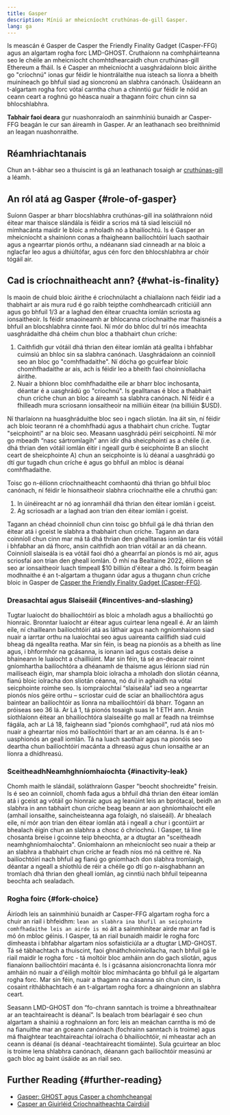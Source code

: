 ```yaml
---
title: Gasper
description: Míniú ar mheicníocht cruthúnas-de-gill Gasper.
lang: ga
---
```


Is meascán é Gasper de Casper the Friendly Finality Gadget (Casper-FFG) agus an algartam rogha forc LMD-GHOST. Cruthaíonn na comhpháirteanna seo le chéile an mheicníocht chomhtdhearcaidh chun cruthúnas-gill Ethereum a fháil. Is é Casper an mheicníocht a uasghrádaíonn bloic áirithe go "críochnú" ionas gur féidir le hiontrálaithe nua isteach sa líonra a bheith muiníneach go bhfuil siad ag sioncronú an slabhra canónach. Úsáideann an t-algartam rogha forc vótaí carntha chun a chinntiú gur féidir le nóid an ceann ceart a roghnú go héasca nuair a thagann foirc chun cinn sa bhlocshlabhra.

**Tabhair faoi deara** gur nuashonraíodh an sainmhíniú bunaidh ar Casper-FFG beagán le cur san áireamh in Gasper. Ar an leathanach seo breithnímid an leagan nuashonraithe.

## Réamhriachtanais

Chun an t-ábhar seo a thuiscint is gá an leathanach tosaigh ar [cruthúnas-gill](/developers/docs/consensus-mechanisms/pos/) a léamh.

## An ról atá ag Gasper {#role-of-gasper}

Suíonn Gasper ar bharr blocshlabhra cruthúnas-gill ina soláthraíonn nóid éitear mar thaisce slándála is féidir a scrios má tá siad leisciúil nó mímhacánta maidir le bloic a mholadh nó a bhailíochtú. Is é Gasper an mheicníocht a shainíonn conas a fhaigheann bailíochtóirí luach saothair agus a ngearrtar pionós orthu, a ndéanann siad cinneadh ar na bloic a nglacfar leo agus a dhiúltófar, agus cén forc den bhlocshlabhra ar chóir tógáil air.

## Cad is críochnaitheacht ann? {#what-is-finality}

Is maoin de chuid bloic áirithe é críochnúlacht a chiallaíonn nach féidir iad a thabhairt ar ais mura rud é go raibh teipthe comhdhearcadh criticiúil ann agus go bhfuil 1/3 ar a laghad den éitear cruachta iomlán scriosta ag ionsaitheoir. Is féidir smaoineamh ar bhlocanna críochnaithe mar fhaisnéis a bhfuil an blocshlabhra cinnte faoi. Ní mór do bhloc dul trí nós imeachta uasghrádaithe dhá chéim chun bloc a thabhairt chun críche:

1. Caithfidh gur vótáil dhá thrian den éitear iomlán atá geallta i bhfabhar cuimsiú an bhloc sin sa slabhra canónach. Uasghrádaíonn an coinníoll seo an bloc go "comhfhadaithe". Ní dócha go gcuirfear bloic chomhfhadaithe ar ais, ach is féidir leo a bheith faoi choinníollacha áirithe.
2. Nuair a bhíonn bloc comhfhadaithe eile ar bharr bloc inchosanta, déantar é a uasghrádú go "críochnú". Is gealltanas é bloc a thabhairt chun críche chun an bloc a áireamh sa slabhra canónach. Ní féidir é a fhilleadh mura scriosann ionsaitheoir na milliúin éitear (na billiúin $USD).

Ní tharlaíonn na huasghráduithe bloc seo i ngach sliotán. Ina áit sin, ní féidir ach bloic teorann ré a chomhfhadú agus a thabhairt chun críche. Tugtar "seicphointí" ar na bloic seo. Measann uasghrádú péirí seicphointí. Ní mór go mbeadh “nasc sártromlagih” ann idir dhá sheicphointí as a chéile (i.e. dhá thrian den vótáil iomlán éitir i ngeall gurb é seicphointe B an sliocht ceart de sheicphointe A) chun an seicphointe is lú déanaí a uasghrádú go dtí gur tugadh chun críche é agus go bhfuil an mbloc is déanaí comhfhadaithe.

Toisc go n-éilíonn críochnaitheacht comhaontú dhá thrian go bhfuil bloc canónach, ní féidir le hionsaitheoir slabhra críochnaithe eile a chruthú gan:

1. In úinéireacht ar nó ag ionramháil dhá thrian den éitear iomlán i gceist.
2. Ag scriosadh ar a laghad aon trian den éitear iomlán i gceist.

Tagann an chéad choinníoll chun cinn toisc go bhfuil gá le dhá thrian den éitear atá i gceist le slabhra a thabhairt chun críche. Tagann an dara coinníoll chun cinn mar má tá dhá thrian den ghealltanas iomlán tar éis vótáil i bhfabhar an dá fhorc, ansin caithfidh aon trian vótáil ar an dá cheann. Coinníoll slaiseála is ea vótáil faoi dhó a ghearrfaí an píonós is mó air, agus scriosfaí aon trian den gheall iomlán. Ó mhí na Bealtaine 2022, éilíonn sé seo ar ionsaitheoir luach timpeall $10 billiún d'éitear a dhó. Is foirm beagán modhnaithe é an t-algartam a thugann údar agus a thugann chun críche bloic in Gasper de [Casper the Friendly Finality Gadget (Casper-FFG)](https://arxiv.org/pdf/1710.09437.pdf).

### Dreasachtaí agus Slaiseáil {#incentives-and-slashing}

Tugtar luaíocht do bhailíochtóirí as bloic a mholadh agus a bhailíochtú go hionraic. Bronntar luaíocht ar éitear agus cuirtear lena ngeall é. Ar an láimh eile, ní chailleann bailíochtóirí atá as láthair agus nach ngníomhaíonn siad nuair a iarrtar orthu na luaíochtaí seo agus uaireanta caillfidh siad cuid bheag dá ngeallta reatha. Mar sin féin, is beag na pionóis as a bheith as líne agus, i bhformhór na gcásanna, is ionann iad agus costais deise a bhaineann le luaíocht a chailliúint. Mar sin féin, tá sé an-deacair roinnt gníomhartha bailíochtóra a dhéanamh de thaisme agus léiríonn siad rún mailíseach éigin, mar shampla bloic iolracha a mholadh don sliotán céanna, fianú bloic iolracha don sliotán céanna, nó dul in aghaidh na vótaí seicphointe roimhe seo. Is iompraíochtaí “slaiseála” iad seo a ngearrtar pionós níos géire orthu – scriostar cuid de sciar an bhailíochtóra agus baintear an bailíochtóir as líonra na mbailíochtóirí dá bharr. Tógann an próiseas seo 36 lá. Ar Lá 1, tá pionós tosaigh suas le 1 ETH ann. Ansin síothlaíonn éitear an bhailíochtóra slaiseáilte go mall ar feadh na tréimhse fágála, ach ar Lá 18, faigheann siad "pionós comhghaoil", rud atá níos mó nuair a ghearrtar níos mó bailíochtóirí thart ar an am céanna. Is é an t-uasphionós an geall iomlán. Tá na luach saothair agus na pionóis seo deartha chun bailíochtóirí macánta a dhreasú agus chun ionsaithe ar an líonra a dhídhreasú.

### Sceitheadh ​​Neamhghníomhaíochta {#inactivity-leak}

Chomh maith le slándáil, soláthraíonn Gasper "beocht shochreidte" freisin. Is é seo an coinníoll, chomh fada agus a bhfuil dhá thrian den éitear iomlán atá i gceist ag vótáil go hionraic agus ag leanúint leis an bprótacal, beidh an slabhra in ann tabhairt chun críche beag beann ar aon ghníomhaíocht eile (amhail ionsaithe, saincheisteanna aga folaigh, nó slaiseáil). Ar bhealach eile, ní mór aon trian den éitear iomlán atá i ngeall a chur i gcontúirt ar bhealach éigin chun an slabhra a chosc ó chríochnú. I Gasper, tá líne chosanta breise i gcoinne teip bheochta, ar a dtugtar an "sceitheadh ​​​​neamhghníomhaíochta". Gníomhaíonn an mheicníocht seo nuair a theip ar an slabhra a thabhairt chun críche ar feadh níos mó ná ceithre ré. Na bailíochtóirí nach bhfuil ag fianú go gníomhach don slabhra tromlaigh, déantar a ngeall a shíothlú de réir a chéile go dtí go n-aisghabhann an tromlach dhá thrian den gheall iomlán, ag cinntiú nach bhfuil teipeanna beochta ach sealadach.

### Rogha foirc {#fork-choice}

Áiríodh leis an sainmhíniú bunaidh ar Casper-FFG algartam rogha forc a chuir an riail i bhfeidhm: `lean an slabhra ina bhufil an seicphointe comhfhadaithe leis an airde is mó` áit a sainmhínítear airde mar an fad is mó ón mbloc géinis. I Gasper, tá an riail bunaidh maidir le rogha forc dímheasta i bhfabhar algartam níos sofaisticiúla ar a dtugtar LMD-GHOST. Tá sé tábhachtach a thuiscint, faoi ghnáthchoinníollacha, nach bhfuil gá le riail maidir le rogha forc - tá moltóir bloc amháin ann do gach sliotán, agus fianaíonn bailíochtóirí macánta é. Is i gcásanna aisioncronachta líonra mór amháin nó nuair a d'éiligh moltóir bloc mímhacánta go bhfuil gá le algartam rogha forc. Mar sin féin, nuair a thagann na cásanna sin chun cinn, is cosaint ríthábhachtach é an t-algartam rogha forc a dhaingníonn an slabhra ceart.

Seasann LMD-GHOST don “fo-chrann sanntach is troime a bhreathnaítear ar an teachtaireacht is déanaí”. Is bealach trom béarlagair é seo chun algartam a shainiú a roghnaíonn an forc leis an meáchan carntha is mó de na fianuithe mar an gceann canónach (fochrainn sanntach is troime) agus má fhaightear teachtaireachtaí iolracha ó bhailíochtóir, ní mheastar ach an ceann is déanaí (is déanaí -teachtaireacht tiomáinte). Sula gcuirtear an bloc is troime lena shlabhra canónach, déanann gach bailíochtóir measúnú ar gach bloc ag baint úsáide as an riail seo.

## Further Reading {#further-reading}

- [Gasper: GHOST agus Casper a chomhcheangal](https://arxiv.org/pdf/2003.03052.pdf)
- [Casper an Giuirléid Críochnaitheachta Cairdiúil](https://arxiv.org/pdf/1710.09437.pdf)
